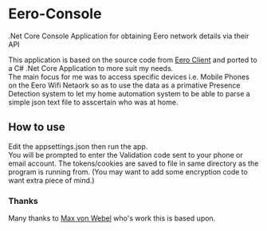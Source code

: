 # Eero-Console
.Net Core Console Application for obtaining Eero network details via their API

This application is based on the source code from [Eero Client](https://github.com/343max/eero-client) and ported to a C# .Net Core Application to more suit my needs.  
The main focus for me was to access specific devices i.e. Mobile Phones on the Eero Wifi Netaork so as to use the data as a primative Presence Detection system to let my home automation system to be able to parse a simple json text file to asscertain who was at home.  
  
  ## How to use  
  Edit the appsettings.json then run the app.  
  You will be prompted to enter the Validation code sent to your phone or email account.
  The tokens/cookies are saved to file in same directory as the program is running from. (You may want to add some encryption code to want extra piece of mind.)
  
  ### Thanks  
  Many thanks to [Max von Webel](https://github.com/343max) who's work this is based upon.

